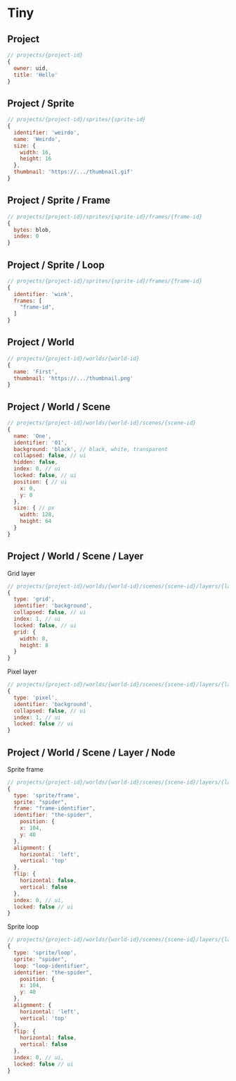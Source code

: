 # Tiny

## Project

``` javascript
// projects/{project-id}
{
  owner: uid,
  title: 'Hello'
}
```

## Project / Sprite

``` javascript
// projects/{project-id}/sprites/{sprite-id}
{
  identifier: 'weirdo',
  name: 'Weirdo',
  size: {
    width: 16,
    height: 16
  },
  thumbnail: 'https://.../thumbnail.gif'
}
```

## Project / Sprite / Frame

``` javascript
// projects/{project-id}/sprites/{sprite-id}/frames/{frame-id}
{
  bytes: blob,
  index: 0
}
```

## Project / Sprite / Loop

``` javascript
// projects/{project-id}/sprites/{sprite-id}/frames/{frame-id}
{
  identifier: 'wink',
  frames: [
    "frame-id",
  ]
}
```

## Project / World

``` javascript
// projects/{project-id}/worlds/{world-id}
{
  name: 'First',
  thumbnail: 'https://.../thumbnail.png'
}
```

## Project / World / Scene

``` javascript
// projects/{project-id}/worlds/{world-id}/scenes/{scene-id}
{
  name: 'One',
  identifier: '01',
  background: 'black', // black, white, transparent
  collapsed: false, // ui
  hidden: false,
  index: 0, // ui
  locked: false, // ui
  position: { // ui
    x: 0,
    y: 0
  },
  size: { // px
    width: 128,
    height: 64
  }
}
```

## Project / World / Scene / Layer

Grid layer

``` javascript
// projects/{project-id}/worlds/{world-id}/scenes/{scene-id}/layers/{layer-id}
{
  type: 'grid',
  identifier: 'background',
  collapsed: false, // ui
  index: 1, // ui
  locked: false, // ui
  grid: {
    width: 8,
    height: 8
  }
}
```

Pixel layer

``` javascript
// projects/{project-id}/worlds/{world-id}/scenes/{scene-id}/layers/{layer-id}
{
  type: 'pixel',
  identifier: 'background',
  collapsed: false, // ui
  index: 1, // ui
  locked: false // ui
}
```

## Project / World / Scene / Layer / Node

Sprite frame

``` javascript
// projects/{project-id}/worlds/{world-id}/scenes/{scene-id}/layers/{layer-id}/nodes/{node-id}
{
  type: 'sprite/frame',
  sprite: "spider",
  frame: "frame-identifier",
  identifier: "the-spider",
    position: {
    x: 104,
    y: 40
  },
  alignment: {
    horizontal: 'left',
    vertical: 'top'
  },
  flip: {
    horizontal: false,
    vertical: false
  },
  index: 0, // ui,
  locked: false // ui
}
```

Sprite loop

``` javascript
// projects/{project-id}/worlds/{world-id}/scenes/{scene-id}/layers/{layer-id}/nodes/{node-id}
{
  type: 'sprite/loop',
  sprite: "spider",
  loop: "loop-identifier",
  identifier: "the-spider",
    position: {
    x: 104,
    y: 40
  },
  alignment: {
    horizontal: 'left',
    vertical: 'top'
  },
  flip: {
    horizontal: false,
    vertical: false
  },
  index: 0, // ui,
  locked: false // ui
}
```
